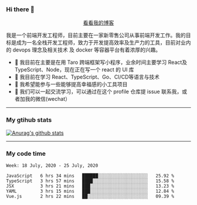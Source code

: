 ### Hi there 👋

<p align="center">
  <a href="https://real-jacket.github.io/">看看我的博客</a>
</p>

我是一个前端开发工程师，目前主要在一家新零售公司从事前端开发工作。我的目标是成为一名全栈开发工程师，致力于开发提高效率及生产力的工具，目前对业内的 devops 理念及相关技术 及 docker 等容器平台有着浓厚的兴趣。

- 🔭 我目前在主要是在用 Taro 跨端框架写小程序，业余时间主要学习 React及 TypeScript、Node，现在正在写一个 react 的 UI 库 
- 🌱 我目前在学习 React、TypeScript、Go、CI/CD等语言与技术
- 👯 我希望能参与一些能够提高幸福感的小工具项目
- 💬 我们可以一起交流学习，可以通过在这个 profile 仓库提 issue 联系我，或者加我的微信(wechat）

***

### My gtihub stats

[![Anurag's github stats](https://github-readme-stats.vercel.app/api?username=real-jacket)](https://github.com/anuraghazra/github-readme-stats)

***

### My code time

<!--START_SECTION:waka-->
```text
Week: 18 July, 2020 - 25 July, 2020

JavaScript   6 hrs 34 mins   ██████░░░░░░░░░░░░░░░░░░░   25.92 % 
TypeScript   3 hrs 57 mins   ████░░░░░░░░░░░░░░░░░░░░░   15.58 % 
JSX          3 hrs 21 mins   ███░░░░░░░░░░░░░░░░░░░░░░   13.23 % 
YAML         3 hrs 15 mins   ███░░░░░░░░░░░░░░░░░░░░░░   12.84 % 
Vue.js       2 hrs 22 mins   ██░░░░░░░░░░░░░░░░░░░░░░░   09.39 %
```
<!--END_SECTION:waka-->
